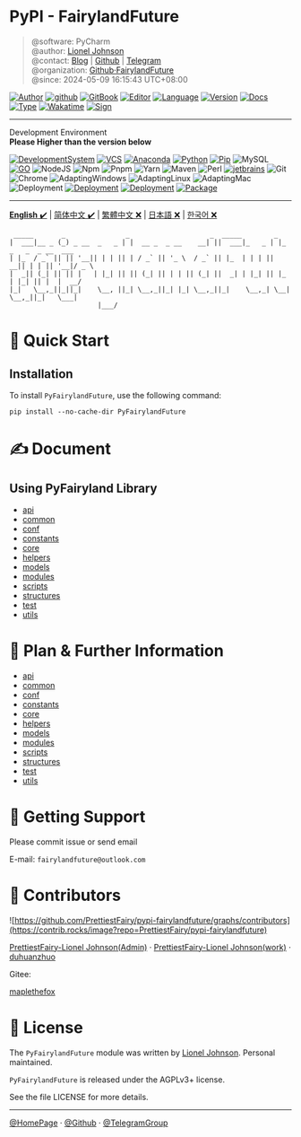 # PyPI - FairylandFuture

> @software: PyCharm  
> @author: [Lionel Johnson](https://fairy.host)  
> @contact: [Blog](https://blog.fairy.host/) | [Github](https://github.com/PrettiestFairy) | [Telegram](https://t.me/FairylandFuture)  
> @organization: [Github·FairylandFuture](https://github.com/FairylandFuture)  
> @since: 2024-05-09 16:15:43 UTC+08:00

[![Author](https://img.shields.io/badge/Author-Lionel_Johnson-orange)](https://fairy.host) [![github](https://img.shields.io/badge/Github-Lionel_Johnson-green)](https://github.com/PrettiestFairy) [![GitBook](https://img.shields.io/badge/GitBook-Interesting-green)](https://interestingbooks.gitbook.io/) [![Editor](https://img.shields.io/badge/Editor-Typora-yellow)](https://github.com/PrettiestFairy) [![Language](https://img.shields.io/badge/Language-Markdown-orange)](https://github.com/PrettiestFairy) [![Version](https://img.shields.io/badge/Version-Release-blue)](https://github.com/PrettiestFairy) [![Docs](https://img.shields.io/badge/Docs-Passing-brightgreen)](https://github.com/PrettiestFairy) [![Type](https://img.shields.io/badge/Type-Document-blue)](https://github.com/PrettiestFairy) [![Wakatime](https://wakatime.com/badge/user/fa851759-c657-4b1e-8bcb-3ec3a693a2cd.svg)](https://wakatime.com/@fa851759-c657-4b1e-8bcb-3ec3a693a2cd) [![Sign](https://img.shields.io/badge/%E7%AD%89%E6%88%91%E4%BB%A3%E7%A0%81%E7%BC%96%E6%88%90-%E5%A8%B6%E4%BD%A0%E4%B8%BA%E5%A6%BB%E5%8F%AF%E5%A5%BD-red)](https://fairy.host)

---

Development Environment  
**Please Higher than the version below**

[![DevelopmentSystem](https://img.shields.io/badge/Development%20System-Win11%20Pro%2023H2-%230078D4?logo=windows11&logoColor=%230078D4)](https://www.microsoft.com/software-download/windows11) [![VCS](https://img.shields.io/badge/VCS-GitHub-%23181717?logo=github&logoColor=%23181717)](https://github.com/PrettiestFairy) [![Anaconda](https://img.shields.io/badge/Anaconda-latest-%2344A833?logo=anaconda&logoColor=%2344A833)](https://www.anaconda.com/download#downloads) [![Python](https://img.shields.io/badge/Python-3.9.x~3.11.x-%233776AB?logo=python&logoColor=%233776AB)](https://www.python.org/downloads/release/python-3913/) [![Pip](https://img.shields.io/badge/PIP-latest-%233775A9?logo=pypi&logoColor=%233775A9)](https://pypi.org/) ![MySQL](https://img.shields.io/badge/MySQL-8.0.35-%234479A1?logo=mysql&logoColor=%234479A1) [![GO](https://img.shields.io/badge/Go-1.18-%2300ADD8?logo=go&logoColor=%2300ADD8)](https://go.dev/dl/) ![NodeJS](https://img.shields.io/badge/Node-18.19+-%23339933?logo=nodedotjs&logoColor=%23339933) ![Npm](https://img.shields.io/badge/Npm-10.x.x-%23CB3837?logo=npm&logoColor=%23CB3837) ![Pnpm](https://img.shields.io/badge/Pnpm-8.7.6-%23F69220?logo=pnpm&logoColor=%23F69220) ![Yarn](https://img.shields.io/badge/Yarn-1.22.19-%232C8EBB?logo=yarn&logoColor=%232C8EBB) ![Maven](https://img.shields.io/badge/Maven-3.9.1-%23C71A36?logo=apachemaven&logoColor=%23C71A36) ![Perl](https://img.shields.io/badge/Perl-8.3.0-%2339457E?logo=perl&logoColor=%2339457E) [![jetbrains](https://img.shields.io/badge/Jetbrains-2024-%2347f38a?logo=jetbrains&logoColor=%2347f38a)](https://www.jetbrains.com/) ![Git](https://img.shields.io/badge/Git-Release-%23F05032?logo=git&logoColor=%23F05032) ![Chrome](https://img.shields.io/badge/Chrome-Release_Release-%234285F4?logo=googlechrome&logoColor=%234285F4) ![AdaptingWindows](https://img.shields.io/badge/Adapting%20OS-Windows-%230078D4?logo=windows&logoColor=%230078D4) ![AdaptingLinux](https://img.shields.io/badge/Adapting%20OS-Linux-%23FCC624?logo=linux&logoColor=%23FCC624) ![AdaptingMac](https://img.shields.io/badge/Adapting%20OS-Mac-%23ffffff?logo=apple&logoColor=%23ffffff) ![Deployment](https://img.shields.io/badge/Deployment-Local-%2351BB7B?logo=local&logoColor=%2351BB7B) [![Deployment](https://img.shields.io/badge/Deployment-Docker-%232496ED?logo=docker&logoColor=%232496ED)](https://www.docker.com/) [![Deployment](https://img.shields.io/badge/Deployment-Kubernetes-%23326CE5?logo=kubernetes&logoColor=%23326CE5)](https://kubernetes.io/) [![Package](https://img.shields.io/badge/Python_Package-requirements.txt-%2302A8EF?logo=packer&logoColor=%2302A8EF)]()

---

[**English** ✔️](README.md) | [简体中文 ✔️](docs/zh-CN/README-zh-CN.md) | [繁體中文 ❌]() | [日本語 ❌]() | [한국어 ❌]()

```text
 _____       _               _                    _  _____        _                      
|  ___|__ _ (_) _ __  _   _ | |  __ _  _ __    __| ||  ___|_   _ | |_  _   _  _ __  ___  
| |_  / _` || || '__|| | | || | / _` || '_ \  / _` || |_  | | | || __|| | | || '__|/ _ \ 
|  _|| (_| || || |   | |_| || || (_| || | | || (_| ||  _| | |_| || |_ | |_| || |  |  __/ 
|_|   \__,_||_||_|    \__, ||_| \__,_||_| |_| \__,_||_|    \__,_| \__| \__,_||_|   \___| 
                      |___/
```

# 🚀 Quick Start

## Installation

To install `PyFairylandFuture`, use the following command:

```shell
pip install --no-cache-dir PyFairylandFuture
```

# ✍ Document

## Using PyFairyland Library

- [api](docs/en-US/manuals/api/README.md)
- [common](docs/en-US/manuals/common/README.md)
- [conf](docs/en-US/manuals/conf/README.md)
- [constants](docs/en-US/manuals/constants/README.md)
- [core](docs/en-US/manuals/core/README.md)
- [helpers](docs/en-US/manuals/helpers/README.md)
- [models](docs/en-US/manuals/models/README.md)
- [modules](docs/en-US/manuals/modules/README.md)
- [scripts](docs/en-US/manuals/scripts/README.md)
- [structures](docs/en-US/manuals/structures/README.md)
- [test](docs/en-US/manuals/test/README.md)
- [utils](docs/en-US/manuals/utils/README.md)

# 🎉 Plan & Further Information

- [api](docs/en-US/fairylandfuture/api/README.md)
- [common](docs/en-US/fairylandfuture/common/README.md)
- [conf](docs/en-US/fairylandfuture/conf/README.md)
- [constants](docs/en-US/fairylandfuture/constants/README.md)
- [core](docs/en-US/fairylandfuture/core/README.md)
- [helpers](docs/en-US/fairylandfuture/helpers/README.md)
- [models](docs/en-US/fairylandfuture/models/README.md)
- [modules](docs/en-US/fairylandfuture/modules/README.md)
- [scripts](docs/en-US/fairylandfuture/scripts/README.md)
- [structures](docs/en-US/fairylandfuture/structures/README.md)
- [test](docs/en-US/fairylandfuture/test/README.md)
- [utils](docs/en-US/fairylandfuture/utils/README.md)

# 💚 Getting Support

Please commit issue or send email

E-mail: `fairylandfuture@outlook.com`

# 🧑 Contributors

![https://github.com/PrettiestFairy/pypi-fairylandfuture/graphs/contributors](https://contrib.rocks/image?repo=PrettiestFairy/pypi-fairylandfuture)

[PrettiestFairy-Lionel Johnson(Admin)](https://github.com/PrettiestFairy) · [PrettiestFairy-Lionel Johnson(work)](https://github.com/WorkingFairy) · [duhuanzhuo](https://github.com/duhuanzhuo)

Gitee:

[maplethefox](https://gitee.com/maplethefox)

# 📖 License

The `PyFairylandFuture` module was written by [Lionel Johnson](https://github.com/PrettiestFairy). Personal maintained.

`PyFairylandFuture` is released under the AGPLv3+ license.

See the file LICENSE for more details.

---

[@HomePage](https://fairy.host) · [@Github](https://github.com/PrettiestFairy) · [@TelegramGroup]()
